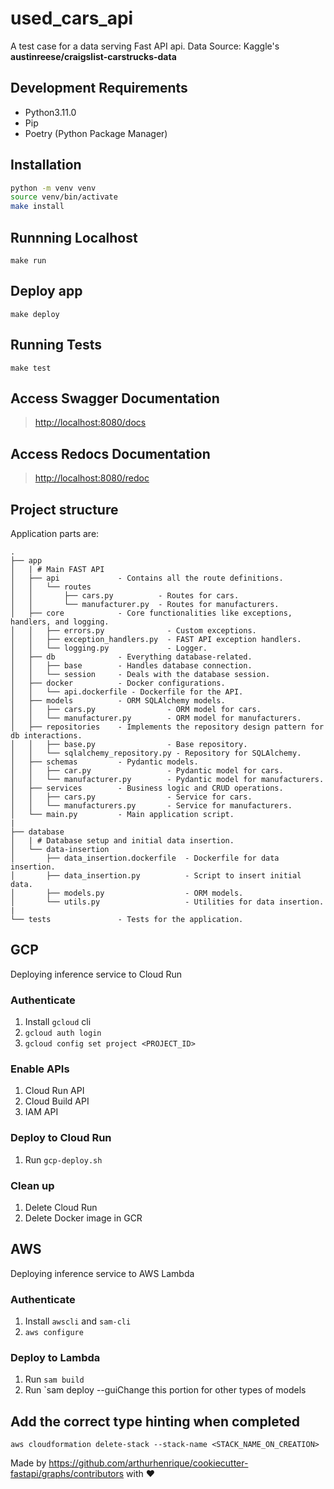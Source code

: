# used_cars_api

A test case for a data serving Fast API api. 
Data Source: Kaggle's **austinreese/craigslist-carstrucks-data**

## Development Requirements

- Python3.11.0
- Pip
- Poetry (Python Package Manager)


## Installation

```sh
python -m venv venv
source venv/bin/activate
make install
```

## Runnning Localhost

`make run`

## Deploy app

`make deploy`

## Running Tests

`make test`

## Access Swagger Documentation

> <http://localhost:8080/docs>

## Access Redocs Documentation

> <http://localhost:8080/redoc>

## Project structure

Application parts are:

    .
    ├── app
    │   | # Main FAST API
    │   ├── api             - Contains all the route definitions.
    │   │   └── routes
    │   │       ├── cars.py          - Routes for cars.
    │   │       └── manufacturer.py  - Routes for manufacturers.
    │   ├── core            - Core functionalities like exceptions, handlers, and logging.
    │   │   ├── errors.py              - Custom exceptions.
    │   │   ├── exception_handlers.py  - FAST API exception handlers.
    │   │   └── logging.py             - Logger.
    │   ├── db              - Everything database-related.
    │   │   ├── base        - Handles database connection.
    │   │   └── session     - Deals with the database session.
    │   ├── docker          - Docker configurations.
    │   │   └── api.dockerfile - Dockerfile for the API.
    │   ├── models          - ORM SQLAlchemy models.
    │   │   ├── cars.py                - ORM model for cars.
    │   │   └── manufacturer.py        - ORM model for manufacturers.
    │   ├── repositories    - Implements the repository design pattern for db interactions.
    │   │   ├── base.py                - Base repository.
    │   │   └── sqlalchemy_repository.py - Repository for SQLAlchemy.
    │   ├── schemas         - Pydantic models.
    │   │   ├── car.py                 - Pydantic model for cars.
    │   │   └── manufacturer.py        - Pydantic model for manufacturers.
    │   ├── services        - Business logic and CRUD operations.
    │   │   ├── cars.py                - Service for cars.
    │   │   └── manufacturers.py       - Service for manufacturers.
    │   └── main.py         - Main application script.
    |
    ├── database
    │   | # Database setup and initial data insertion.
    │   └── data-insertion
    │       ├── data_insertion.dockerfile  - Dockerfile for data insertion.
    │       ├── data_insertion.py          - Script to insert initial data.
    │       ├── models.py                  - ORM models.
    │       └── utils.py                   - Utilities for data insertion.
    |
    └── tests               - Tests for the application.


## GCP
Deploying inference service to Cloud Run

### Authenticate

1. Install `gcloud` cli
2. `gcloud auth login`
3. `gcloud config set project <PROJECT_ID>`

### Enable APIs

1. Cloud Run API
2. Cloud Build API
3. IAM API

### Deploy to Cloud Run

1. Run `gcp-deploy.sh`

### Clean up

1. Delete Cloud Run
2. Delete Docker image in GCR

## AWS
Deploying inference service to AWS Lambda

### Authenticate

1. Install `awscli` and `sam-cli`
2. `aws configure`

### Deploy to Lambda

1. Run `sam build`
2. Run `sam deploy --guiChange this portion for other types of models
## Add the correct type hinting when completed

`aws cloudformation delete-stack --stack-name <STACK_NAME_ON_CREATION>`


Made by https://github.com/arthurhenrique/cookiecutter-fastapi/graphs/contributors with ❤️
